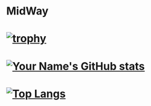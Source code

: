 # MidWay
# [![trophy](https://github-profile-trophy.vercel.app/?username=MidWay-Projects&theme=juicyfresh&row=1&column=6)](https://github.com/ryo-ma/github-profile-trophy)
# [![Your Name's GitHub stats](https://github-readme-stats.vercel.app/api?username=MidWay-Projects&show_icons=true&count_private=true&theme=highcontrast)](https://github.com/MidWay-Projects) 
# [![Top Langs](https://github-readme-stats.vercel.app/api/top-langs/?username=MidWay-Projects&theme=highcontrast&layout=compact)](https://github.com/anuraghazra/github-readme-stats)

